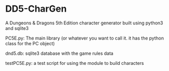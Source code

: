 # DD5-CharGen
A Dungeons &amp; Dragons 5th Edition character generator built using python3 and sqlite3

PC5E.py: The main library (or whatever you want to call it. it has the python class for the PC object)

dnd5.db: sqlite3 database with the game rules data

testPC5E.py: a test script for using the module to build characters
